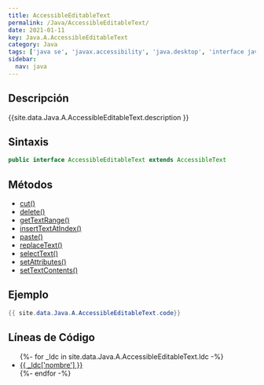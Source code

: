 ```yaml
---
title: AccessibleEditableText
permalink: /Java/AccessibleEditableText/
date: 2021-01-11
key: Java.A.AccessibleEditableText
category: Java
tags: ['java se', 'javax.accessibility', 'java.desktop', 'interface java', 'Java 1.4']
sidebar: 
  nav: java
---
```


## Descripción
{{site.data.Java.A.AccessibleEditableText.description }}

## Sintaxis
~~~java
public interface AccessibleEditableText extends AccessibleText
~~~

## Métodos
* [cut()](/Java/AccessibleEditableText/cut)
* [delete()](/Java/AccessibleEditableText/delete)
* [getTextRange()](/Java/AccessibleEditableText/getTextRange)
* [insertTextAtIndex()](/Java/AccessibleEditableText/insertTextAtIndex)
* [paste()](/Java/AccessibleEditableText/paste)
* [replaceText()](/Java/AccessibleEditableText/replaceText)
* [selectText()](/Java/AccessibleEditableText/selectText)
* [setAttributes()](/Java/AccessibleEditableText/setAttributes)
* [setTextContents()](/Java/AccessibleEditableText/setTextContents)

## Ejemplo
~~~java
{{ site.data.Java.A.AccessibleEditableText.code}}
~~~

## Líneas de Código
<ul>
{%- for _ldc in site.data.Java.A.AccessibleEditableText.ldc -%}
   <li>
       <a href="{{_ldc['url'] }}">{{ _ldc['nombre'] }}</a>
   </li>
{%- endfor -%}
</ul>
